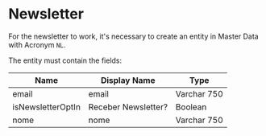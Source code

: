 # Newsletter

For the newsletter to work, it's necessary to create an entity in Master Data with Acronym `NL`.

The entity must contain the fields:

| Name              | Display Name        | Type        |
|-------------------|---------------------|-------------|
| email             | email               | Varchar 750 |
| isNewsletterOptIn | Receber Newsletter? | Boolean     |
| nome              | nome                | Varchar 750 |
